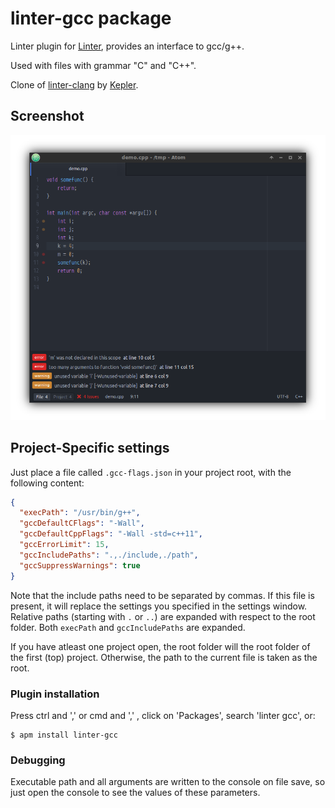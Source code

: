 # linter-gcc package

Linter plugin for [Linter](https://github.com/AtomLinter/Linter), provides an interface to gcc/g++.

Used with files with grammar "C" and "C++".

Clone of [linter-clang](https://github.com/AtomLinter/linter-clang) by [Kepler](https://github.com/k2b6s9j).

## Screenshot

![linter-gcc screenshot](https://github.com/hebaishi/images/blob/master/lintergcc-screenshot.png?raw=true)

## Project-Specific settings

Just place a file called ```.gcc-flags.json``` in your project root, with the following content:

```json
{
  "execPath": "/usr/bin/g++",
  "gccDefaultCFlags": "-Wall",
  "gccDefaultCppFlags": "-Wall -std=c++11",
  "gccErrorLimit": 15,
  "gccIncludePaths": ".,./include,./path",
  "gccSuppressWarnings": true
}
```
Note that the include paths need to be separated by commas. If this file is present, it will replace the settings you specified in the settings window. Relative paths (starting with ```.``` or ```..```) are expanded with respect to the root folder. Both ```execPath``` and ```gccIncludePaths``` are expanded.

If you have atleast one project open, the root folder will the root folder of the first (top) project. Otherwise, the path to the current file is taken as the root.

### Plugin installation
Press ctrl and ',' or cmd and ',' , click on 'Packages', search 'linter gcc', or:
```
$ apm install linter-gcc
```
### Debugging
Executable path and all arguments are written to the console on file save, so just open the console to see the values of these parameters.
